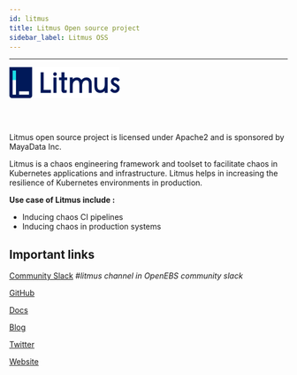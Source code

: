 ```yaml
---
id: litmus
title: Litmus Open source project
sidebar_label: Litmus OSS
---
```


<hr>

<img src="/docs/assets/general/litmus.png" alt="Litmus chaos engineering framework logo" style="width:200px;" align="center">

<br><br>



Litmus open source project is licensed under Apache2 and is sponsored by MayaData Inc.

Litmus is a chaos engineering framework and toolset to facilitate chaos in Kubernetes applications and infrastructure. Litmus helps in increasing the resilience of Kubernetes environments in production. 

**Use case of Litmus include :** 

- Inducing chaos CI pipelines
- Inducing chaos in production systems



## Important links



[Community Slack](https://slack.openebs.io) *#litmus channel in OpenEBS community slack*

[GitHub](https://github.com/litmuschaos)

[Docs](https://docs.litmuschaos.io)

[Blog](https://blog.openebs.io/tagged/litmus)

[Twitter](https://twitter.com/litmuschaos)

[Website](https://litmuschaos.io)